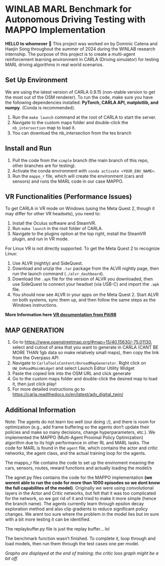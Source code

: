 # **WINLAB MARL Benchmark for Autonomous Driving Testing with MAPPO Implementation**

**HELLO to whomever** 👋 This project was worked on by Dominic Catena and Haejin Song throughout the summer of 2024 during the WINLAB research internship. The purpose of this project is to create a multi-agent reinforcement learning environment in CARLA (Driving simulator) for testing MARL driving algorithms in real world scenarios.

## **Set Up Environment**
We are using the latest version of CARLA 0.9.15 (non-stable version to get the most out of the OSM renderer). To run the code, make sure you have the following dependencies installed: **PyTorch, CARLA API, matplotlib, and numpy**. (Conda is recommended).

1. Run the `make launch` command at the root of CARLA to start the server.
2. Navigate to the custom maps folder and double-click the `nb_intersection` map to load it.
3. You can download the nb_intersection from the tes branch

## **Install and Run**
1. Pull the code from the `simple` branch (the main branch of this repo, other branches are for testing).
2. Activate the conda environment with `conda activate <YOUR_ENV_NAME>`.
3. Run the `mappo_r` file, which will create the environment (cars and sensors) and runs the MARL code in our case MAPPO.

## **VR Functionalities (Performance Issues)**
To get CARLA in VR mode on Windows (using the Meta Quest 2, though it may differ for other VR headsets), you need to:
1. Install the Oculus software and SteamVR.
2. Run `make launch` in the root folder of CARLA.
3. Navigate to the plugins option at the top right, install the SteamVR plugin, and run in VR mode.

For Linux VR is not directly supported. To get the Meta Quest 2 to recognize Linux:
1. Use ALVR (nightly) and SideQuest.
2. Download and unzip the `.tar` package from the ALVR nightly page, then run the launch command (`./alvr_dashboard`).
3. Download the `.apk` file for the version of ALVR you downloaded, then use SideQuest to connect your headset (via USB-C) and import the `.apk` file.
4. You should now see ALVR in your apps on the Meta Quest 2. Start ALVR on both systems, sync them up, and then follow the same steps as the Windows instructions.

**More Information here [VR documentation from Piti98](https://github.com/carla-simulator/carla/files/9333229/Adding.VR.to.CARLA.pdf)**

## **MAP GENERATION**
1. Go to https://www.openstreetmap.org/#map=15/40.15630/-75.01130, select and cutout of area that you want to generate in CARLA (CANT BE MORE THAN 1gb data so make relatively small maps), then copy the link from the Overpass API
2. Navigate to `CarlaToolsContent/OnroadMapGenerator`. Right click on `UW_OnRoadMainWidget` and select Launch Editor Utility Widget
3. Paste the copied link into the OSM URL and click generate
4. Go to the custom maps folder and double-click the desired map to load it, then just click play! 
5. For more detailed instructions go to https://carla.readthedocs.io/en/latest/adv_digital_twin/

## **Additional Information**
Note: The agents do not learn too well (our doing :/), and there is room for optimization (e.g., add frame buffering so the agents don’t update their policies and make so many decisions, change hyperparameters, etc.).
We implemented the MAPPO (Multi-Agent Proximal Policy Optimization) algorithm due to its high performance in other RL and MARL tasks. The code for MARL is found in the `agent` file, which contains the actor and critic networks, the agent class, and the actual training loop for the agents.

The mappo_r file contains the code to set up the enviroment meaning the cars, sensors, routes, reward functions and actually loading the model/s

The agnet.py files contains the code for the MAPPO implementation **(we werent able to run the code for more than 1000 episodes so we dont know the full capabilites of the model)**. Originally we were using convolutional layers in 
the Actor and Critic networks, but felt that it was too complicated for the network, so we got rid of it and tried to make it more simple (hence the branch name). The agents currently learn through epsilon decay exploration method and also clip gradients to reduce significant policy changes. We arent too sure where the problem in the model lies but im sure with a bit more testing it can be identified.

The replaybuffer.py file is just the replay buffer... lol

The benchmark function wasn’t finished. To complete it, loop through and load models, then run them through the test cases one per model.

*Graphs are displayed at the end of training; the critic loss graph might be a bit off.*


